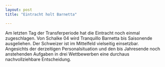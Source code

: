 ```yaml
---
layout: post
title: "Eintracht holt Barnetta"

---
```


Am letzten Tag der Transferperiode hat die Eintracht noch einmal zugeschlagen. Von Schalke 04 wird Tranquillo Barnetta bis Saisonende ausgeliehen. Der Schweizer ist im Mittelfeld vielseitig einsetzbar. Angesichts der derzeitigen Personalsituation und den bis Jahresende noch anstehenden Aufgaben in drei Wettbewerben eine durchaus nachvollziehbare Entscheidung.


